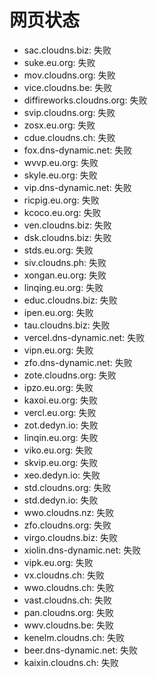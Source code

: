# 网页状态
- sac.cloudns.biz: 失败
- suke.eu.org: 失败
- mov.cloudns.org: 失败
- vice.cloudns.be: 失败
- diffireworks.cloudns.org: 失败
- svip.cloudns.org: 失败
- zosx.eu.org: 失败
- cdue.cloudns.ch: 失败
- fox.dns-dynamic.net: 失败
- wvvp.eu.org: 失败
- skyle.eu.org: 失败
- vip.dns-dynamic.net: 失败
- ricpig.eu.org: 失败
- kcoco.eu.org: 失败
- ven.cloudns.biz: 失败
- dsk.cloudns.biz: 失败
- stds.eu.org: 失败
- siv.cloudns.ph: 失败
- xongan.eu.org: 失败
- linqing.eu.org: 失败
- educ.cloudns.biz: 失败
- ipen.eu.org: 失败
- tau.cloudns.biz: 失败
- vercel.dns-dynamic.net: 失败
- vipn.eu.org: 失败
- zfo.dns-dynamic.net: 失败
- zote.cloudns.org: 失败
- ipzo.eu.org: 失败
- kaxoi.eu.org: 失败
- vercl.eu.org: 失败
- zot.dedyn.io: 失败
- linqin.eu.org: 失败
- viko.eu.org: 失败
- skvip.eu.org: 失败
- xeo.dedyn.io: 失败
- std.cloudns.org: 失败
- std.dedyn.io: 失败
- wwo.cloudns.nz: 失败
- zfo.cloudns.org: 失败
- virgo.cloudns.biz: 失败
- xiolin.dns-dynamic.net: 失败
- vipk.eu.org: 失败
- vx.cloudns.ch: 失败
- wwo.cloudns.ch: 失败
- vast.cloudns.ch: 失败
- pan.cloudns.org: 失败
- wwv.cloudns.be: 失败
- kenelm.cloudns.ch: 失败
- beer.dns-dynamic.net: 失败
- kaixin.cloudns.ch: 失败

